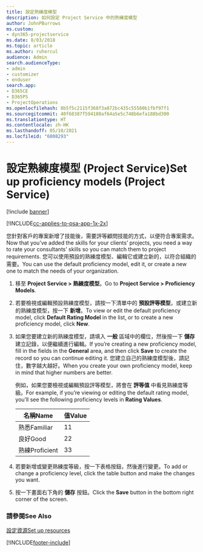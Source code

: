 ```yaml
---
title: 設定熟練度模型
description: 如何設定 Project Service 中的熟練度模型
author: JohnPBurrows
ms.custom:
- dyn365-projectservice
ms.date: 8/03/2018
ms.topic: article
ms.author: ruhercul
audience: Admin
search.audienceType:
- admin
- customizer
- enduser
search.app:
- D365CE
- D365PS
- ProjectOperations
ms.openlocfilehash: 8b5f5c2115f368f3a872bc435c55580b1fbf97f1
ms.sourcegitcommit: 40f68387f594180af64a5e5c748b6efa188bd300
ms.translationtype: HT
ms.contentlocale: zh-HK
ms.lasthandoff: 05/10/2021
ms.locfileid: "6008293"
---
```

# <a name="set-up-proficiency-models-project-service"></a><span data-ttu-id="efc3f-103">設定熟練度模型 (Project Service)</span><span class="sxs-lookup"><span data-stu-id="efc3f-103">Set up proficiency models (Project Service)</span></span>

[!include [banner](../includes/psa-now-project-operations.md)]

[!INCLUDE[cc-applies-to-psa-app-1x-2x](../includes/cc-applies-to-psa-app-1x-2x.md)]

<span data-ttu-id="efc3f-104">您針對客戶的專案新增了技能後，需要評等顧問技能的方式，以便符合專案需求。</span><span class="sxs-lookup"><span data-stu-id="efc3f-104">Now that you’ve added the skills for your clients’ projects, you need a way to rate your consultants’ skills so you can match them to project requirements.</span></span> <span data-ttu-id="efc3f-105">您可以使用預設的熟練度模型、編輯它或建立新的，以符合組織的需要。</span><span class="sxs-lookup"><span data-stu-id="efc3f-105">You can use the default proficiency model, edit it, or create a new one to match the needs of your organization.</span></span>  
  
1.  <span data-ttu-id="efc3f-106">移至 **Project Service > 熟練度模型**。</span><span class="sxs-lookup"><span data-stu-id="efc3f-106">Go to **Project Service > Proficiency Models**.</span></span>  
  
2.  <span data-ttu-id="efc3f-107">若要檢視或編輯預設熟練度模型，請按一下清單中的 **預設評等模型**，或建立新的熟練度模型，按一下 **新增**。</span><span class="sxs-lookup"><span data-stu-id="efc3f-107">To view or edit the default proficiency model, click **Default Rating Model** in the list, or to create a new proficiency model, click **New**.</span></span>  
  
3.  <span data-ttu-id="efc3f-108">如果您要建立新的熟練度模型，請填入 **一般** 區域中的欄位，然後按一下 **儲存** 建立記錄，以便繼續進行編輯。</span><span class="sxs-lookup"><span data-stu-id="efc3f-108">If you’re creating a new proficiency model, fill in the fields in the **General** area, and then click **Save** to create the record so you can continue editing it.</span></span> <span data-ttu-id="efc3f-109">您建立自己的熟練度模型後，請記住，數字越大越好。</span><span class="sxs-lookup"><span data-stu-id="efc3f-109">When you create your own proficiency model, keep in mind that higher numbers are better.</span></span>  
  
     <span data-ttu-id="efc3f-110">例如，如果您要檢視或編輯預設評等模型，將會在 **評等值** 中看見熟練度等級。</span><span class="sxs-lookup"><span data-stu-id="efc3f-110">For example, if you’re viewing or editing the default rating model, you’ll see the following proficiency levels in **Rating Values**.</span></span>  
  
    |<span data-ttu-id="efc3f-111">名稱</span><span class="sxs-lookup"><span data-stu-id="efc3f-111">Name</span></span>|<span data-ttu-id="efc3f-112">值</span><span class="sxs-lookup"><span data-stu-id="efc3f-112">Value</span></span>|  
    |----------|-----------|  
    |<span data-ttu-id="efc3f-113">熟悉</span><span class="sxs-lookup"><span data-stu-id="efc3f-113">Familiar</span></span>|<span data-ttu-id="efc3f-114">1</span><span class="sxs-lookup"><span data-stu-id="efc3f-114">1</span></span>|  
    |<span data-ttu-id="efc3f-115">良好</span><span class="sxs-lookup"><span data-stu-id="efc3f-115">Good</span></span>|<span data-ttu-id="efc3f-116">2</span><span class="sxs-lookup"><span data-stu-id="efc3f-116">2</span></span>|  
    |<span data-ttu-id="efc3f-117">熟練</span><span class="sxs-lookup"><span data-stu-id="efc3f-117">Proficient</span></span>|<span data-ttu-id="efc3f-118">3</span><span class="sxs-lookup"><span data-stu-id="efc3f-118">3</span></span>|  
  
4.  <span data-ttu-id="efc3f-119">若要新增或變更熟練度等級，按一下表格按鈕，然後進行變更。</span><span class="sxs-lookup"><span data-stu-id="efc3f-119">To add or change a proficiency level, click the table button and make the changes you want.</span></span>  
  
5.  <span data-ttu-id="efc3f-120">按一下畫面右下角的 **儲存** 按鈕。</span><span class="sxs-lookup"><span data-stu-id="efc3f-120">Click the **Save** button in the bottom right corner of the screen.</span></span>  
  
### <a name="see-also"></a><span data-ttu-id="efc3f-121">請參閱</span><span class="sxs-lookup"><span data-stu-id="efc3f-121">See Also</span></span>  
 [<span data-ttu-id="efc3f-122">設定資源</span><span class="sxs-lookup"><span data-stu-id="efc3f-122">Set up resources</span></span>](../psa/set-up-resources.md)


[!INCLUDE[footer-include](../includes/footer-banner.md)]